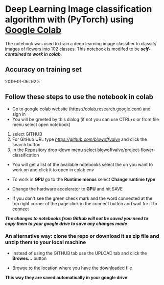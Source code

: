 # Deep Learning Image classification algorithm with (PyTorch) using [Google Colab](https://colab.research.google.com)

The notebook was used to train a deep learning image classifier to classify images of flowers into 102 classes. This notebook is modifed to be ***self-contained to work in colab***. 

## Accuracy on training set
   2019-01-06: 92%

## Follow these steps to use the notebook in colab
* Go to google colab website (https://colab.research.google.com) and sign in
* You will be greeted by this dialog (if not you can use CTRL+o or from file menu select open notebook)

1. select GITHUB
2. For GitHub URL type *https://github.com/blowoffvalve* and click the search button
3. In the Repository drop-down menu select blowoffvalve/project-flower-classification

* You will get a list of the available notebooks select the on you want to work on and click it to open in colab env


* To work in **GPU** go to the **Runtime menus** select **Change runtime type**


* Change the hardware accelerator to **GPU** and hit SAVE


* If you don't see the green check mark and the word connected at the top right corner of the page click in the connect button and wait for it to connect

***The changes to notebooks from Github will not be saved you need to copy them to your google drive to save any changes made***

### An alternative way: clone the repo or download it as zip file and unzip them to your local machine
* Instead of using the GITHUB tab use the UPLOAD tab and click the **Browes...** button


* Browse to the location where you have the downloaded file


**This way they are saved automatically in your google drive**